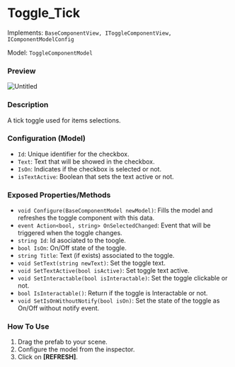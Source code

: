 # Toggle_Tick

Implements: `BaseComponentView, IToggleComponentView, IComponentModelConfig`

Model: `ToggleComponentModel`

### Preview

![Untitled](toggle-tick/Untitled.png)

### Description

A tick toggle used for items selections.

### Configuration (Model)

- `Id`: Unique identifier for the checkbox.
- `Text`: Text that will be showed in the checkbox.
- `IsOn`: Indicates if the checkbox is selected or not.
- `isTextActive`: Boolean that sets the text active or not.

### Exposed Properties/Methods

- `void Configure(BaseComponentModel newModel)`: Fills the model and refreshes the toggle component with this data.
- `event Action<bool, string> OnSelectedChanged`: Event that will be triggered when the toggle changes.
- `string Id`: Id asociated to the toogle.
- `bool IsOn`: On/Off state of the toggle.
- `string Title`: Text (if exists) associated to the toggle.
- `void SetText(string newText)`: Set the toggle text.
- `void SetTextActive(bool isActive)`: Set toggle text active.
- `void SetInteractable(bool isInteractable)`: Set the toggle clickable or not.
- `bool IsInteractable()`: Return if the toggle is Interactable or not.
- `void SetIsOnWithoutNotify(bool isOn)`: Set the state of the toggle as On/Off without notify event.

### How To Use

1. Drag the prefab to your scene.
2. Configure the model from the inspector.
3. Click on **[REFRESH]**.